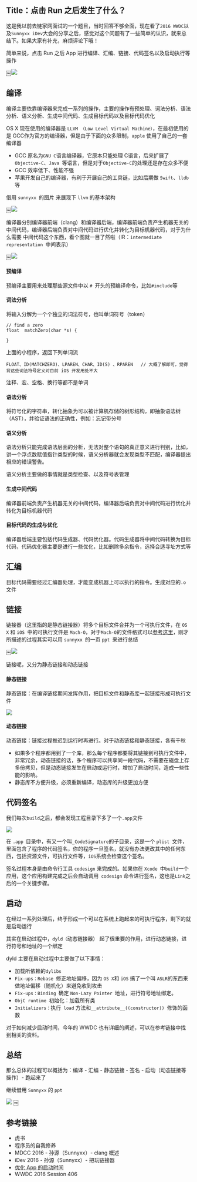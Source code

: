 ## Title：点击 Run 之后发生了什么？
这是我以前去链家网面试的一个题目，当时回答不够全面，现在看了`2016 WWDC`以及` Sunnyxx iDev `大会的分享之后，感觉对这个问题有了一些简单的认识，就来总结下。如果大家有补充，麻烦评论下哦！

简单来说，点击 Run 之后 App 进行编译、汇编、链接、代码签名以及启动执行等操作

￼![](http://p1.bpimg.com/567571/c1b9c2cfb726aa67.jpg)

## 编译

编译主要依靠编译器来完成一系列的操作，主要的操作有预处理、词法分析、语法分析、语义分析、生成中间代码、生成目标代码以及目标代码优化

OS X 现在使用的编译器是 `LLVM （Low Level Virtual Machine）`，在最初使用的是 GCC作为官方的编译器，但是由于下面的众多限制，`apple` 使用了自己的一套编译器

* GCC 原名为` GNU C `语言编译器，它原本只能处理 C语言，后来扩展了`Objective-C`、`Java `等语言，但是对于`Objective-C`的处理还是存在众多不便
* GCC 效率低下、性能不强
* 苹果开发自己的编译器，有利于开展自己的工具链，比如后期做 `Swift`、`lldb` 等

借用 `sunnyxx `的图片 来展现下 `llvm` 的基本架构

￼![](http://p1.bpimg.com/567571/eec1995ed1f954bc.jpg)

编译器分别编译器前端（clang）和编译器后端，编译器前端负责产生机器无关的中间代码，编译器后端负责对中间代码进行优化并转化为目标机器代码，对于为什么需要 中间代码这个东西，看个图就一目了然啦（IR：`intermediate representation `中间表示）

￼![](http://p1.bpimg.com/567571/5ffec5cbfe411cb8.jpg)

#### 预编译

预编译主要用来处理那些源文件中以 `# `开头的预编译命令，比如`#include`等

#### 词法分析

将输入分解为一个个独立的词法符号，也叫单词符号（token）

```
// find a zero
float  matchZero(char *s) {

}
```
上面的小程序，返回下列单词流

```
FLOAT、ID(MATCHZERO)、LPAREN、CHAR、ID(S) 、RPAREN   // 大概了解即可，觉得背这些词法符号定义对目前 iOS 开发用处不大
```

注释、宏、空格、换行等都不是单词

#### 语法分析

将符号化的字符串，转化抽象为可以被计算机存储的树形结构，即抽象语法树（AST），并验证语法的正确性，例如：忘记带分号

#### 语义分析

语法分析只能完成语法层面的分析，无法对整个语句的真正意义进行判别，比如，讲一个浮点数赋值指针类型的时候，语义分析器就会发现类型不匹配，编译器提出相应的错误警告。

语义分析主要做的事情就是类型检查、以及符号表管理

#### 生成中间代码

编译器前端负责产生机器无关的中间代码，编译器后端负责对中间代码进行优化并转化为目标机器代码

#### 目标代码的生成与优化

编译器后端主要包括代码生成器、代码优化器。代码生成器将中间代码转换为目标代码，代码优化器主要是进行一些优化，比如删除多余指令，选择合适寻址方式等


## 汇编

目标代码需要经过汇编器处理，才能变成机器上可以执行的指令。生成对应的`.o`文件

## 链接

链接器（这里指的是静态链接器）将多个目标文件合并为一个可执行文件，在 `OS X` 和 `iOS `中的可执行文件是 `Mach-O`，对于`Mach-O`的文件格式可以[参考这里](https://github.com/Wl201314/Joy-Blog/blob/master/Blog/%E8%B6%A3%E6%8E%A2%20Mach-O%EF%BC%9A%E6%96%87%E4%BB%B6%E6%A0%BC%E5%BC%8F.md)，刚才所描述的过程其实可以用 `sunnyxx `的一页  `ppt `来进行总结

￼![](http://p1.bpimg.com/567571/1a0b88d819a35fcf.jpg)

链接呢，又分为静态链接和动态链接

#### 静态链接

静态链接：在编译链接期间发挥作用，把目标文件和静态库一起链接形成可执行文件

![](http://p1.bpimg.com/567571/ac9438eab3c1dfbb.jpg)

#### 动态链接

动态链接：链接过程推迟到运行时再进行。对于动态链接和静态链接，各有千秋

* 如果多个程序都用到了一个库，那么每个程序都要将其链接到可执行文件中，非常冗余，动态链接的话，多个程序可以共享同一段代码，不需要在磁盘上存多份拷贝，但是动态链接发生在启动或运行时，增加了启动时间，造成一些性能的影响。
* 静态库不方便升级，必须重新编译，动态库的升级更加方便

## 代码签名

我们每次` build `之后，都会发现工程目录下多了一个` .app `文件

![](http://p1.bpimg.com/567571/a985519749cb4b1d.jpg)

在 `.app `目录中，有又一个叫`_CodeSignature`的子目录，这是一个  `plist `文件，里面包含了程序的代码签名，你的程序一旦签名，就没有办法更改其中的任何东西，包括资源文件，可执行文件等，`iOS`系统会检查这个签名。

签名过程本身是由命令行工具 `codesign` 来完成的。如果你在 `Xcode `中`build`一个应用，这个应用构建完成之后会自动调用` codesign` 命令进行签名，这也是`Link`之后的一个关键步骤。

## 启动

在经过一系列处理后，终于形成一个可以在系统上跑起来的可执行程序，剩下的就是启动运行

其实在启动过程中，`dyld（`动态链接器） 起了很重要的作用，进行动态链接，进行符号和地址的一个绑定

dyld 主要在启动过程中主要做了以下事情：

* 加载所依赖的`dylibs`
* `Fix-ups：Rebase `修正地址偏移，因为 `OS X`和 `iOS` 搞了一个叫 `ASLR`的东西来做地址偏移（随机化）来避免收到攻击
* `Fix-ups：Binding `确定 `Non-Lazy Pointer `地址，进行符号地址绑定。
* `ObjC runtime `初始化：加载所有类
* `Initializers：`执行` load` 方法和`__attribute__((constructor)) `修饰的函数

对于如何减少启动时间，今年的 WWDC 也有详细的阐述，可以在参考链接中找到相关的资料。

## 总结

那么总体的过程可以概括为：编译 - 汇编 - 静态链接 - 签名 - 启动（动态链接等操作）- 跑起来了

继续借用 `Sunnyxx` 的 `ppt `

![](http://p1.bpimg.com/567571/86fa2a5968286dd5.jpg)
￼

## 参考链接

* 虎书
* 程序员的自我修养
* MDCC 2016 - 孙源（Sunnyxx）- clang 概述
* iDev 2016 - 孙源（Sunnyxx）- 把玩链接器
* [优化 App 的启动时间](http://yulingtianxia.com/blog/2016/10/30/Optimizing-App-Startup-Time/)
* WWDC 2016 Session 406


